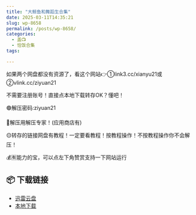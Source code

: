 ```yaml
---
title: "大鲸鱼和舞蹈生合集"
date: 2025-03-11T14:35:21
slug: wp-8658
permalink: /posts/wp-8658/
categories:
  - 盖📺
  - 恰饭合集
tags:

---
```


如果两个网盘都没有资源了，看这个网站👉①link3.cc/xianyu21或②vlink.cc/ziyuan21

不需要注册账号！直接点本地下载转存OK？懂吧！

🟢解压密码:ziyuan21

🔵解压用解压专家！(应用商店有)

🟡转存的链接网盘有教程！一定要看教程！按教程操作！不按教程操作你不会解压！

💰🈶能力的宝，可以点左下角赞赏支持一下网站运行

## 📦 下载链接
- [迅雷云盘](https://blziyuan21.com/pay-download/8658?key=d4f9eb6f41&down_id=0)
- [本地下载](https://blziyuan21.com/pay-download/8658?key=d4f9eb6f41&down_id=1)

